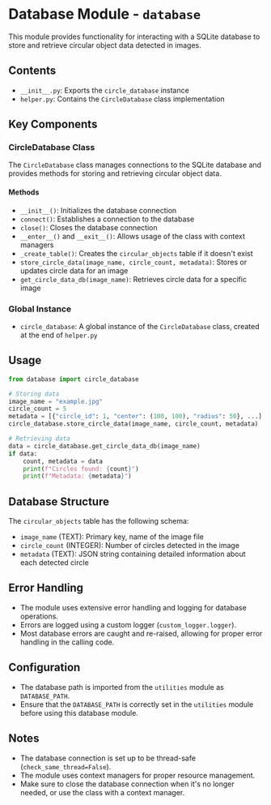 # Database Module - `database`

This module provides functionality for interacting with a SQLite database to store and retrieve circular object data detected in images.

## Contents

- `__init__.py`: Exports the `circle_database` instance
- `helper.py`: Contains the `CircleDatabase` class implementation

## Key Components

### CircleDatabase Class

The `CircleDatabase` class manages connections to the SQLite database and provides methods for storing and retrieving circular object data.

#### Methods

- `__init__()`: Initializes the database connection
- `connect()`: Establishes a connection to the database
- `close()`: Closes the database connection
- `__enter__()` and `__exit__()`: Allows usage of the class with context managers
- `_create_table()`: Creates the `circular_objects` table if it doesn't exist
- `store_circle_data(image_name, circle_count, metadata)`: Stores or updates circle data for an image
- `get_circle_data_db(image_name)`: Retrieves circle data for a specific image

### Global Instance

- `circle_database`: A global instance of the `CircleDatabase` class, created at the end of `helper.py`

## Usage

```python
from database import circle_database

# Storing data
image_name = "example.jpg"
circle_count = 5
metadata = [{"circle_id": 1, "center": (100, 100), "radius": 50}, ...]
circle_database.store_circle_data(image_name, circle_count, metadata)

# Retrieving data
data = circle_database.get_circle_data_db(image_name)
if data:
    count, metadata = data
    print(f"Circles found: {count}")
    print(f"Metadata: {metadata}")
```

## Database Structure

The `circular_objects` table has the following schema:
- `image_name` (TEXT): Primary key, name of the image file
- `circle_count` (INTEGER): Number of circles detected in the image
- `metadata` (TEXT): JSON string containing detailed information about each detected circle

## Error Handling

- The module uses extensive error handling and logging for database operations.
- Errors are logged using a custom logger (`custom_logger.logger`).
- Most database errors are caught and re-raised, allowing for proper error handling in the calling code.

## Configuration

- The database path is imported from the `utilities` module as `DATABASE_PATH`.
- Ensure that the `DATABASE_PATH` is correctly set in the `utilities` module before using this database module.

## Notes

- The database connection is set up to be thread-safe (`check_same_thread=False`).
- The module uses context managers for proper resource management.
- Make sure to close the database connection when it's no longer needed, or use the class with a context manager.